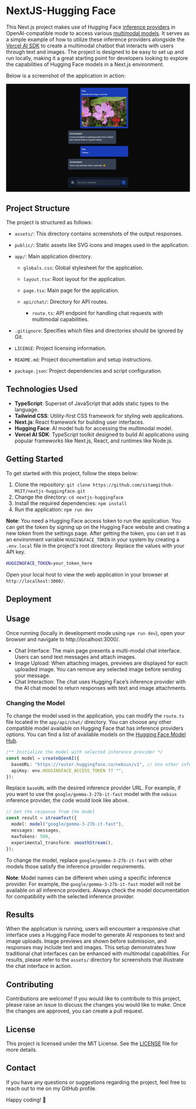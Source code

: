 # NextJS-Hugging Face

This Next.js project makes use of Hugging Face [inference providers](https://huggingface.co/docs/inference-providers/en/index) in OpenAI-compatible mode to access various [multimodal models](https://huggingface.co/models?inference_provider=all&pipeline_tag=image-text-to-text). It serves as a simple example of how to utilize these inference providers alongside the [Vercel AI SDK](https://sdk.vercel.ai/) to create a multimodal chatbot that interacts with users through text and images. The project is designed to be easy to set up and run locally, making it a great starting point for developers looking to explore the capabilities of Hugging Face models in a Next.js environment.

Below is a screenshot of the application in action:

![Gemma Llama.cpp](assets/demo1.png)

## Project Structure

The project is structured as follows:

- `assets/`: This directory contains screenshots of the output responses.

- `public/`: Static assets like SVG icons and images used in the application.

- `app/`: Main application directory.

  - `globals.css`: Global stylesheet for the application.
  - `layout.tsx`: Root layout for the application.
  - `page.tsx`: Main page for the application.

  - `api/chat/`: Directory for API routes.
    - `route.ts`: API endpoint for handling chat requests with multimodal capabilities.

- `.gitignore`: Specifies which files and directories should be ignored by Git.
- `LICENSE`: Project licensing information.
- `README.md`: Project documentation and setup instructions.
- `package.json`: Project dependencies and script configuration.

## Technologies Used

- **TypeScript**: Superset of JavaScript that adds static types to the language.
- **Tailwind CSS**: Utility-first CSS framework for styling web applications.
- **Next.js**: React framework for building user interfaces.
- **Hugging Face**: AI model hub for accessing the multimodal model.
- **Vercel AI SDK**: TypeScript toolkit designed to build AI applications using popular frameworks like Next.js, React, and runtimes like Node.js.

## Getting Started

To get started with this project, follow the steps below:

1. Clone the repository: `git clone https://github.com/sitamgithub-MSIT/nextjs-huggingface.git`
2. Change the directory: `cd nextjs-huggingface`
3. Install the required dependencies: `npm install`
4. Run the application: `npm run dev`

**Note**: You need a Hugging Face access token to run the application. You can get the token by signing up on the Hugging Face website and creating a new token from the settings page. After getting the token, you can set it as an environment variable `HUGGINGFACE_TOKEN` in your system by creating a `.env.local` file in the project's root directory. Replace the values with your API key.

```bash
HUGGINGFACE_TOKEN=your_token_here
```

Open your local host to view the web application in your browser at `http://localhost:3000/`.

## Deployment

## Usage

Once running (locally in development mode using `npm run dev`), open your browser and navigate to http://localhost:3000/.

- Chat Interface: The main page presents a multi-modal chat interface. Users can send text messages and attach images.
- Image Upload: When attaching images, previews are displayed for each uploaded image. You can remove any selected image before sending your message.
- Chat Interaction: The chat uses Hugging Face’s inference provider with the AI chat model to return responses with text and image attachments.

### Changing the Model

To change the model used in the application, you can modify the `route.ts` file located in the `app/api/chat/` directory. You can choose any other compatible model available on Hugging Face that has inference providers options. You can find a list of available models on the [Hugging Face Model Hub](https://huggingface.co/models?inference_provider=all&pipeline_tag=image-text-to-text).

```typescript
/** Initialize the model with selected inference provider */
const model = createOpenAI({
  baseURL: "https://router.huggingface.co/nebius/v1", // Use other inference providers as well
  apiKey: env.HUGGINGFACE_ACCESS_TOKEN ?? "",
});
```

Replace `baseURL` with the desired inference provider URL. For example, if you want to use the `google/gemma-3-27b-it-fast` model with the `nebius` inference provider, the code would look like above.

```typescript
// Get the response from the model
const result = streamText({
  model: model("google/gemma-3-27b-it-fast"),
  messages: messages,
  maxTokens: 500,
  experimental_transform: smoothStream(),
});
```

To change the model, replace `google/gemma-3-27b-it-fast` with other models those satisfy the inference provider requirements.

**Note**: Model names can be different when using a specific inference provider. For example, the `google/gemma-3-27b-it-fast` model will not be available on all inference providers. Always check the model documentation for compatibility with the selected inference provider.

## Results

When the application is running, users will encounterr a responsive chat interface uses a Hugging Face model to generate AI responses to text and image uploads. Image previews are shown before submission, and responses may include text and images. This setup demonstrates how traditional chat interfaces can be enhanced with multimodal capabilities. For results, please refer to the `assets/` directory for screenshots that illustrate the chat interface in action.

## Contributing

Contributions are welcome! If you would like to contribute to this project, please raise an issue to discuss the changes you would like to make. Once the changes are approved, you can create a pull request.

## License

This project is licensed under the MIT License. See the [LICENSE](LICENSE) file for more details.

## Contact

If you have any questions or suggestions regarding the project, feel free to reach out to me on my GitHub profile.

Happy coding! 🚀
